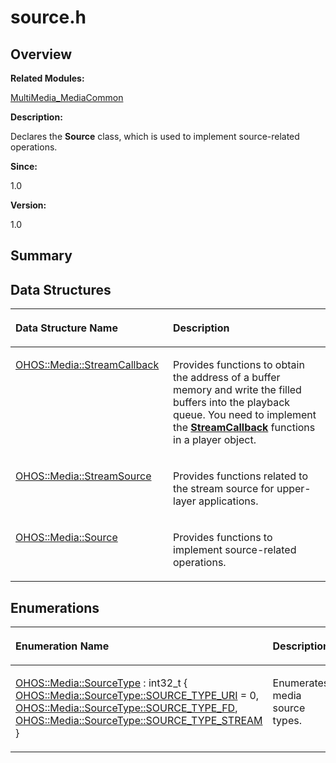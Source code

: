 # source.h<a name="EN-US_TOPIC_0000001055678072"></a>

## **Overview**<a name="section1166002983093527"></a>

**Related Modules:**

[MultiMedia\_MediaCommon](multimedia_mediacommon.md)

**Description:**

Declares the  **Source**  class, which is used to implement source-related operations. 

**Since:**

1.0

**Version:**

1.0

## **Summary**<a name="section575785260093527"></a>

## Data Structures<a name="nested-classes"></a>

<a name="table506336857093527"></a>
<table><thead align="left"><tr id="row1597018083093527"><th class="cellrowborder" valign="top" width="50%" id="mcps1.1.3.1.1"><p id="p445776319093527"><a name="p445776319093527"></a><a name="p445776319093527"></a>Data Structure Name</p>
</th>
<th class="cellrowborder" valign="top" width="50%" id="mcps1.1.3.1.2"><p id="p443033099093527"><a name="p443033099093527"></a><a name="p443033099093527"></a>Description</p>
</th>
</tr>
</thead>
<tbody><tr id="row1836265077093527"><td class="cellrowborder" valign="top" width="50%" headers="mcps1.1.3.1.1 "><p id="p1282352419093527"><a name="p1282352419093527"></a><a name="p1282352419093527"></a><a href="ohos-media-streamcallback.md">OHOS::Media::StreamCallback</a></p>
</td>
<td class="cellrowborder" valign="top" width="50%" headers="mcps1.1.3.1.2 "><p id="p647913880093527"><a name="p647913880093527"></a><a name="p647913880093527"></a>Provides functions to obtain the address of a buffer memory and write the filled buffers into the playback queue. You need to implement the <strong id="b1994133423093527"><a name="b1994133423093527"></a><a name="b1994133423093527"></a><a href="ohos-media-streamcallback.md">StreamCallback</a></strong> functions in a player object. </p>
</td>
</tr>
<tr id="row1546647718093527"><td class="cellrowborder" valign="top" width="50%" headers="mcps1.1.3.1.1 "><p id="p806409482093527"><a name="p806409482093527"></a><a name="p806409482093527"></a><a href="ohos-media-streamsource.md">OHOS::Media::StreamSource</a></p>
</td>
<td class="cellrowborder" valign="top" width="50%" headers="mcps1.1.3.1.2 "><p id="p1092085429093527"><a name="p1092085429093527"></a><a name="p1092085429093527"></a>Provides functions related to the stream source for upper-layer applications. </p>
</td>
</tr>
<tr id="row731707142093527"><td class="cellrowborder" valign="top" width="50%" headers="mcps1.1.3.1.1 "><p id="p1817093640093527"><a name="p1817093640093527"></a><a name="p1817093640093527"></a><a href="ohos-media-source.md">OHOS::Media::Source</a></p>
</td>
<td class="cellrowborder" valign="top" width="50%" headers="mcps1.1.3.1.2 "><p id="p1413986596093527"><a name="p1413986596093527"></a><a name="p1413986596093527"></a>Provides functions to implement source-related operations. </p>
</td>
</tr>
</tbody>
</table>

## Enumerations<a name="enum-members"></a>

<a name="table242914013093527"></a>
<table><thead align="left"><tr id="row764350416093527"><th class="cellrowborder" valign="top" width="50%" id="mcps1.1.3.1.1"><p id="p1088246854093527"><a name="p1088246854093527"></a><a name="p1088246854093527"></a>Enumeration Name</p>
</th>
<th class="cellrowborder" valign="top" width="50%" id="mcps1.1.3.1.2"><p id="p789096477093527"><a name="p789096477093527"></a><a name="p789096477093527"></a>Description</p>
</th>
</tr>
</thead>
<tbody><tr id="row1942321663093527"><td class="cellrowborder" valign="top" width="50%" headers="mcps1.1.3.1.1 "><p id="p1910821246093527"><a name="p1910821246093527"></a><a name="p1910821246093527"></a><a href="multimedia_mediacommon.md#ga4052b7b55dfd94f1d07678e79d80b507">OHOS::Media::SourceType</a> : int32_t { <a href="multimedia_mediacommon.md#gga4052b7b55dfd94f1d07678e79d80b507ae456eda14b2359e13cc36f77af92c11b">OHOS::Media::SourceType::SOURCE_TYPE_URI</a> = 0, <a href="multimedia_mediacommon.md#gga4052b7b55dfd94f1d07678e79d80b507a4134c6ec0b1a7fda26c38b8932e606e5">OHOS::Media::SourceType::SOURCE_TYPE_FD</a>, <a href="multimedia_mediacommon.md#gga4052b7b55dfd94f1d07678e79d80b507a538f01f856d995123459a44642a7dc86">OHOS::Media::SourceType::SOURCE_TYPE_STREAM</a> }</p>
</td>
<td class="cellrowborder" valign="top" width="50%" headers="mcps1.1.3.1.2 "><p id="p870578219093527"><a name="p870578219093527"></a><a name="p870578219093527"></a>Enumerates media source types. </p>
</td>
</tr>
</tbody>
</table>

